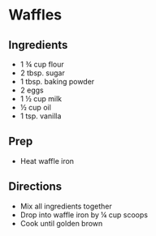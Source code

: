 # Waffles

## Ingredients

- 1 ¾ cup flour
- 2 tbsp. sugar
- 1 tbsp. baking powder
- 2 eggs
- 1 ½ cup milk
- ½ cup oil
- 1 tsp. vanilla

## Prep

- Heat waffle iron

## Directions

- Mix all ingredients together
- Drop into waffle iron by ¼ cup scoops
- Cook until golden brown

